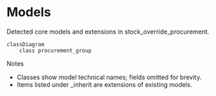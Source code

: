 # Models

Detected core models and extensions in stock_override_procurement.

```mermaid
classDiagram
    class procurement_group
```

Notes
- Classes show model technical names; fields omitted for brevity.
- Items listed under _inherit are extensions of existing models.
